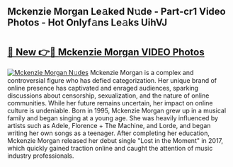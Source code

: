 ## Mckenzie Morgan Le𝚊ked N𝚞de - Part-cr1 Video Photos - Hot Onlyf𝚊ns Le𝚊ks UihVJ

# <h2><a href="http://ac15493.deff.icu/?id=Mckenzie+Morgan">🔗 New 👉🔴 Mckenzie Morgan VIDEO Photos</a></h2>

[![Mckenzie Morgan N𝚞des](https://i.imgur.com/rIISA9y.gif)](http://ac15493.deff.icu/?id=Mckenzie+Morgan)
Mckenzie Morgan is a complex and controversial figure who has defied categorization. Her unique brand of online presence has captivated and enraged audiences, sparking discussions about censorship, sexualization, and the nature of online communities. While her future remains uncertain, her impact on online culture is undeniable. Born in 1995, Mckenzie Morgan grew up in a musical family and began singing at a young age. She was heavily influenced by artists such as Adele, Florence + The Machine, and Lorde, and began writing her own songs as a teenager. After completing her education, Mckenzie Morgan released her debut single "Lost in the Moment" in 2017, which quickly gained traction online and caught the attention of music industry professionals.
